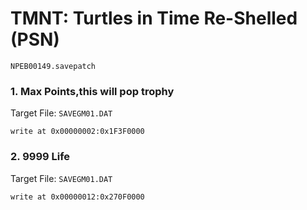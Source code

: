# TMNT: Turtles in Time Re-Shelled (PSN) 

`NPEB00149.savepatch`

### 1. Max Points,this will pop trophy

Target File: `SAVEGM01.DAT`

```
write at 0x00000002:0x1F3F0000
```

### 2. 9999 Life

Target File: `SAVEGM01.DAT`

```
write at 0x00000012:0x270F0000
```

